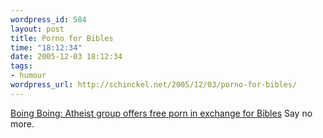 ```yaml
--- 
wordpress_id: 584
layout: post
title: Porno for Bibles
time: "18:12:34"
date: 2005-12-03 18:12:34
tags: 
- humour
wordpress_url: http://schinckel.net/2005/12/03/porno-for-bibles/
---
```

[Boing Boing: Atheist group offers free porn in exchange for Bibles][1] Say no more. 

   [1]: http://www.boingboing.net/2005/12/02/atheist_group_offers.html

